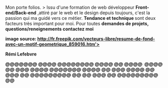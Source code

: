Mon porte folios. >
Issu d'une formation de web développeur <strong>Front-end/Back-end</strong> ,attiré par le web et le design depuis toujours, c'est la passion qui ma guidé vers ce métier. <strong>Tendance et technique </strong>sont deux facteurs très important pour moi. Pour toutes <strong>demandes de projets, questions/reneignements contactez moi


image source: http://fr.freepik.com/vecteurs-libre/resume-de-fond-avec-un-motif-geometrique_859016.htm'>





Rémi Lefebvre

@@@@@@@  	@@@@
@@@@@@@@  	@@@@
@@   @@@@ 	@@@@
@@   @@@  	@@@@
@@@@@@@  	@@@@
@@  @@@  	@@@@
@@   @@@   @@	@@@@@@@@@ @@
@@    @@@  @@	@@@@@@@@@ @@
